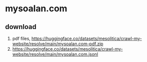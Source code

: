 # mysoalan.com

## download

1. pdf files, https://huggingface.co/datasets/mesolitica/crawl-my-website/resolve/main/mysoalan.com-pdf.zip
2. https://huggingface.co/datasets/mesolitica/crawl-my-website/resolve/main/mysoalan.com.jsonl
